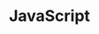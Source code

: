 ---
title: JavaScript
icon: javascript
data: 2023-03-19
article: false
timeline: false
index: false
---